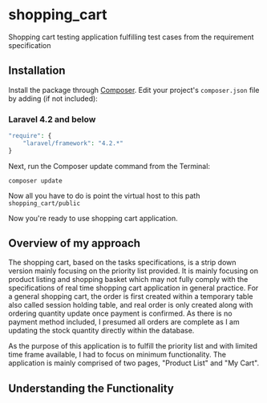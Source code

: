 # shopping_cart
Shopping cart testing application fulfilling test cases from the requirement specification

## Installation

Install the package through [Composer](http://getcomposer.org/). Edit your project's `composer.json` file by adding (if not included):

### Laravel 4.2 and below

```php
"require": {
	"laravel/framework": "4.2.*"
}
```

Next, run the Composer update command from the Terminal:

    composer update

Now all you have to do is point the virtual host to this path `shopping_cart/public`

Now you're ready to use shopping cart application.

## Overview of my approach



The shopping cart, based on the tasks specifications, is a strip down version mainly focusing on the priority list provided. 
It is mainly focusing on product listing and shopping basket which may not fully comply with the specifications of real time shopping cart application in general practice. 
For a general shopping cart, the order is first created within a temporary table also called session holding table, and real order is only created along with ordering quantity update once payment is confirmed. 
As there is no payment method included, I presumed all orders are complete as I am updating the stock quantity directly within the database. 

As the purpose of this application is to fulfill the priority list and with limited time frame available, I had to focus on minimum functionality.
The application is mainly comprised of two pages, "Product List" and "My Cart".

## Understanding the Functionality
